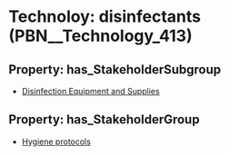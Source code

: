 # Technoloy: __disinfectants__ (PBN__Technology_413)

## Property: has_StakeholderSubgroup

* [Disinfection Equipment and Supplies](PBN__TechSubgroup_87)

## Property: has_StakeholderGroup

* [Hygiene protocols](PBN__TechGroup_9)

